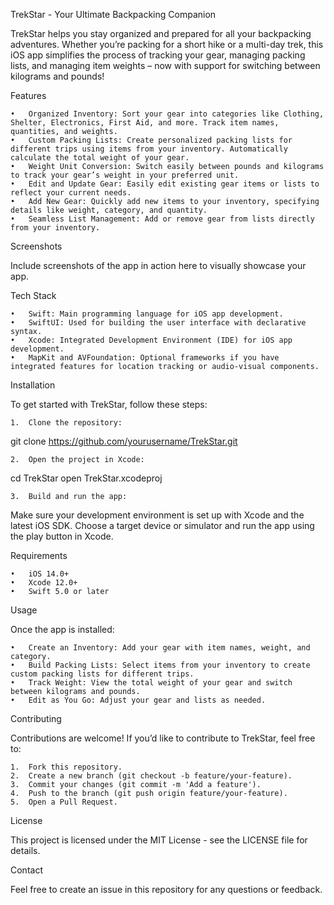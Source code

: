 TrekStar - Your Ultimate Backpacking Companion

TrekStar helps you stay organized and prepared for all your backpacking adventures. Whether you’re packing for a short hike or a multi-day trek, this iOS app simplifies the process of tracking your gear, managing packing lists, and managing item weights – now with support for switching between kilograms and pounds!

Features

	•	Organized Inventory: Sort your gear into categories like Clothing, Shelter, Electronics, First Aid, and more. Track item names, quantities, and weights.
	•	Custom Packing Lists: Create personalized packing lists for different trips using items from your inventory. Automatically calculate the total weight of your gear.
	•	Weight Unit Conversion: Switch easily between pounds and kilograms to track your gear’s weight in your preferred unit.
	•	Edit and Update Gear: Easily edit existing gear items or lists to reflect your current needs.
	•	Add New Gear: Quickly add new items to your inventory, specifying details like weight, category, and quantity.
	•	Seamless List Management: Add or remove gear from lists directly from your inventory.

Screenshots

Include screenshots of the app in action here to visually showcase your app.

Tech Stack

	•	Swift: Main programming language for iOS app development.
	•	SwiftUI: Used for building the user interface with declarative syntax.
	•	Xcode: Integrated Development Environment (IDE) for iOS app development.
	•	MapKit and AVFoundation: Optional frameworks if you have integrated features for location tracking or audio-visual components.

Installation

To get started with TrekStar, follow these steps:

	1.	Clone the repository:

git clone https://github.com/yourusername/TrekStar.git


	2.	Open the project in Xcode:

cd TrekStar
open TrekStar.xcodeproj


	3.	Build and run the app:
Make sure your development environment is set up with Xcode and the latest iOS SDK. Choose a target device or simulator and run the app using the play button in Xcode.

Requirements

	•	iOS 14.0+
	•	Xcode 12.0+
	•	Swift 5.0 or later

Usage

Once the app is installed:

	•	Create an Inventory: Add your gear with item names, weight, and category.
	•	Build Packing Lists: Select items from your inventory to create custom packing lists for different trips.
	•	Track Weight: View the total weight of your gear and switch between kilograms and pounds.
	•	Edit as You Go: Adjust your gear and lists as needed.

Contributing

Contributions are welcome! If you’d like to contribute to TrekStar, feel free to:

	1.	Fork this repository.
	2.	Create a new branch (git checkout -b feature/your-feature).
	3.	Commit your changes (git commit -m 'Add a feature').
	4.	Push to the branch (git push origin feature/your-feature).
	5.	Open a Pull Request.

License

This project is licensed under the MIT License - see the LICENSE file for details.

Contact

Feel free to create an issue in this repository for any questions or feedback.
